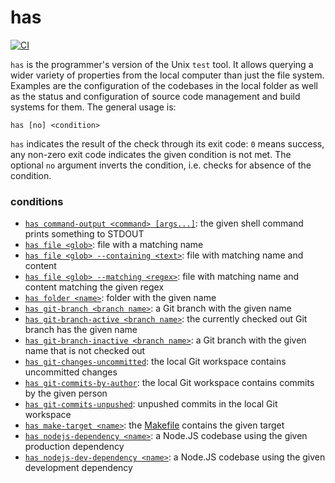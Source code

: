 # has

[![CI](https://github.com/kevgo/has/actions/workflows/ci.yml/badge.svg)](https://github.com/kevgo/has/actions/workflows/ci.yml)

`has` is the programmer's version of the Unix `test` tool. It allows querying a
wider variety of properties from the local computer than just the file system.
Examples are the configuration of the codebases in the local folder as well as
the status and configuration of source code management and build systems for
them. The general usage is:

```
has [no] <condition>
```

`has` indicates the result of the check through its exit code: `0` means
success, any non-zero exit code indicates the given condition is not met. The
optional `no` argument inverts the condition, i.e. checks for absence of the
condition.

### conditions

- [`has command-output <command> [args...]`](features/shell-command/command-output.feature):
  the given shell command prints something to STDOUT
- [`has file <glob>`](features/filesystem/file-name.feature): file with a matching name
- [`has file <glob> --containing <text>`](features/filesystem/file-name-and-content.feature):
  file with matching name and content
- [`has file <glob> --matching <regex>`](features/filesystem/file-name-and-content.feature):
  file with matching name and content matching the given regex
- [`has folder <name>`](features/filesystem/folder.feature): folder with the given name
- [`has git-branch <branch name>`](features/git/git-branch.feature): a Git branch
  with the given name
- [`has git-branch-active <branch name>`](features/git/git-branch-active.feature):
  the currently checked out Git branch has the given name
- [`has git-branch-inactive <branch name>`](features/git/git-branch-inactive.feature):
  a Git branch with the given name that is not checked out
- [`has git-changes-uncommitted`](features/git/git-changes-uncommitted.feature): the
  local Git workspace contains uncommitted changes
- [`has git-commits-by-author`](features/git/git-commits-by-author.feature): the
  local Git workspace contains commits by the given person
- [`has git-commits-unpushed`](features/git/git-commits-unpushed.feature): unpushed
  commits in the local Git workspace
- [`has make-target <name>`](features/make/make-target.feature): the
  [Makefile](https://www.gnu.org/software/make) contains the given target
- [`has nodejs-dependency <name>`](features/node.js/node-dependency.feature): a Node.JS
  codebase using the given production dependency
- [`has nodejs-dev-dependency <name>`](features/node.js/node-dependency.feature): a
  Node.JS codebase using the given development dependency
